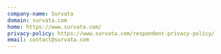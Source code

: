 ```yaml
---
company-name: Survata
domain: survata.com
home: https://www.survata.com/
privacy-policy: https://www.survata.com/respondent-privacy-policy/
email: contact@survata.com
---
```




